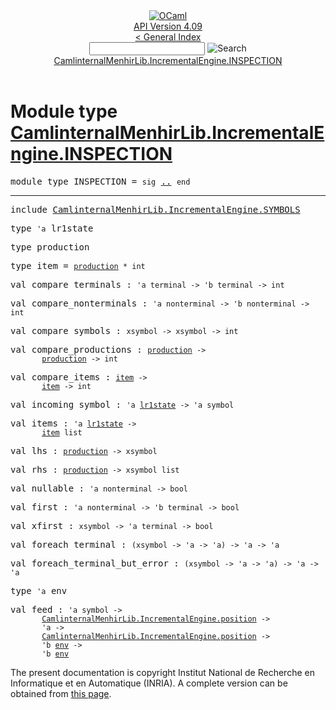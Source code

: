 <!-- ((! set title API !)) ((! set documentation !)) ((! set api !)) ((! set nobreadcrumb !)) -->
<div class="api"><header><nav class="toc brand"><a class="brand" href="https://ocaml.org/"><img src="colour-logo-gray.svg" class="svg" alt="OCaml"></a></nav><nav class="toc"><div class="toc_version"><a href="/docs" id="version-select">API Version 4.09</a></div><a href="index.html">&lt; General Index</a><div class="api_search"><input type="text" name="apisearch" id="api_search" oninput="mySearch(false);" onkeypress="this.oninput();" onclick="this.oninput();" onpaste="this.oninput();">
<img src="search_icon.svg" alt="Search" class="svg" onclick="mySearch(false)"></div>
<div id="search_results"></div><div class="toc_title"><a href="#top">CamlinternalMenhirLib.IncrementalEngine.INSPECTION</a></div><ul></ul></nav></header>

<h1>Module type <a href="type_CamlinternalMenhirLib.IncrementalEngine.INSPECTION.html">CamlinternalMenhirLib.IncrementalEngine.INSPECTION</a></h1>

<pre><span id="MODULETYPEINSPECTION"><span class="keyword">module type</span> INSPECTION</span> = <code class="code"><span class="keyword">sig</span></code> <a href="CamlinternalMenhirLib.IncrementalEngine.INSPECTION.html">..</a> <code class="code"><span class="keyword">end</span></code></pre><hr width="100%">

<pre><span class="keyword">include</span> <a href="CamlinternalMenhirLib.IncrementalEngine.SYMBOLS.html">CamlinternalMenhirLib.IncrementalEngine.SYMBOLS</a></pre>

<pre><span id="TYPElr1state"><span class="keyword">type</span> <code class="type">'a</code> lr1state</span> </pre>


<pre><span id="TYPEproduction"><span class="keyword">type</span> <code class="type"></code>production</span> </pre>


<pre><span id="TYPEitem"><span class="keyword">type</span> <code class="type"></code>item</span> = <code class="type"><a href="CamlinternalMenhirLib.IncrementalEngine.INSPECTION.html#TYPEproduction">production</a> * int</code> </pre>


<pre><span id="VALcompare_terminals"><span class="keyword">val</span> compare_terminals</span> : <code class="type">'a terminal -&gt; 'b terminal -&gt; int</code></pre>
<pre><span id="VALcompare_nonterminals"><span class="keyword">val</span> compare_nonterminals</span> : <code class="type">'a nonterminal -&gt; 'b nonterminal -&gt; int</code></pre>
<pre><span id="VALcompare_symbols"><span class="keyword">val</span> compare_symbols</span> : <code class="type">xsymbol -&gt; xsymbol -&gt; int</code></pre>
<pre><span id="VALcompare_productions"><span class="keyword">val</span> compare_productions</span> : <code class="type"><a href="CamlinternalMenhirLib.IncrementalEngine.INSPECTION.html#TYPEproduction">production</a> -&gt;<br>       <a href="CamlinternalMenhirLib.IncrementalEngine.INSPECTION.html#TYPEproduction">production</a> -&gt; int</code></pre>
<pre><span id="VALcompare_items"><span class="keyword">val</span> compare_items</span> : <code class="type"><a href="CamlinternalMenhirLib.IncrementalEngine.INSPECTION.html#TYPEitem">item</a> -&gt;<br>       <a href="CamlinternalMenhirLib.IncrementalEngine.INSPECTION.html#TYPEitem">item</a> -&gt; int</code></pre>
<pre><span id="VALincoming_symbol"><span class="keyword">val</span> incoming_symbol</span> : <code class="type">'a <a href="CamlinternalMenhirLib.IncrementalEngine.INSPECTION.html#TYPElr1state">lr1state</a> -&gt; 'a symbol</code></pre>
<pre><span id="VALitems"><span class="keyword">val</span> items</span> : <code class="type">'a <a href="CamlinternalMenhirLib.IncrementalEngine.INSPECTION.html#TYPElr1state">lr1state</a> -&gt;<br>       <a href="CamlinternalMenhirLib.IncrementalEngine.INSPECTION.html#TYPEitem">item</a> list</code></pre>
<pre><span id="VALlhs"><span class="keyword">val</span> lhs</span> : <code class="type"><a href="CamlinternalMenhirLib.IncrementalEngine.INSPECTION.html#TYPEproduction">production</a> -&gt; xsymbol</code></pre>
<pre><span id="VALrhs"><span class="keyword">val</span> rhs</span> : <code class="type"><a href="CamlinternalMenhirLib.IncrementalEngine.INSPECTION.html#TYPEproduction">production</a> -&gt; xsymbol list</code></pre>
<pre><span id="VALnullable"><span class="keyword">val</span> nullable</span> : <code class="type">'a nonterminal -&gt; bool</code></pre>
<pre><span id="VALfirst"><span class="keyword">val</span> first</span> : <code class="type">'a nonterminal -&gt; 'b terminal -&gt; bool</code></pre>
<pre><span id="VALxfirst"><span class="keyword">val</span> xfirst</span> : <code class="type">xsymbol -&gt; 'a terminal -&gt; bool</code></pre>
<pre><span id="VALforeach_terminal"><span class="keyword">val</span> foreach_terminal</span> : <code class="type">(xsymbol -&gt; 'a -&gt; 'a) -&gt; 'a -&gt; 'a</code></pre>
<pre><span id="VALforeach_terminal_but_error"><span class="keyword">val</span> foreach_terminal_but_error</span> : <code class="type">(xsymbol -&gt; 'a -&gt; 'a) -&gt; 'a -&gt; 'a</code></pre>
<pre><span id="TYPEenv"><span class="keyword">type</span> <code class="type">'a</code> env</span> </pre>


<pre><span id="VALfeed"><span class="keyword">val</span> feed</span> : <code class="type">'a symbol -&gt;<br>       <a href="CamlinternalMenhirLib.IncrementalEngine.html#TYPEposition">CamlinternalMenhirLib.IncrementalEngine.position</a> -&gt;<br>       'a -&gt;<br>       <a href="CamlinternalMenhirLib.IncrementalEngine.html#TYPEposition">CamlinternalMenhirLib.IncrementalEngine.position</a> -&gt;<br>       'b <a href="CamlinternalMenhirLib.IncrementalEngine.INSPECTION.html#TYPEenv">env</a> -&gt;<br>       'b <a href="CamlinternalMenhirLib.IncrementalEngine.INSPECTION.html#TYPEenv">env</a></code></pre>
<div class="copyright">The present documentation is copyright Institut National de Recherche en Informatique et en Automatique (INRIA). A complete version can be obtained from <a href="http://caml.inria.fr/pub/docs/manual-ocaml/">this page</a>.</div></div>
